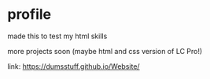 # profile

made this to test my html skills

more projects soon (maybe html and css version of LC Pro!)

link: https://dumsstuff.github.io/Website/
